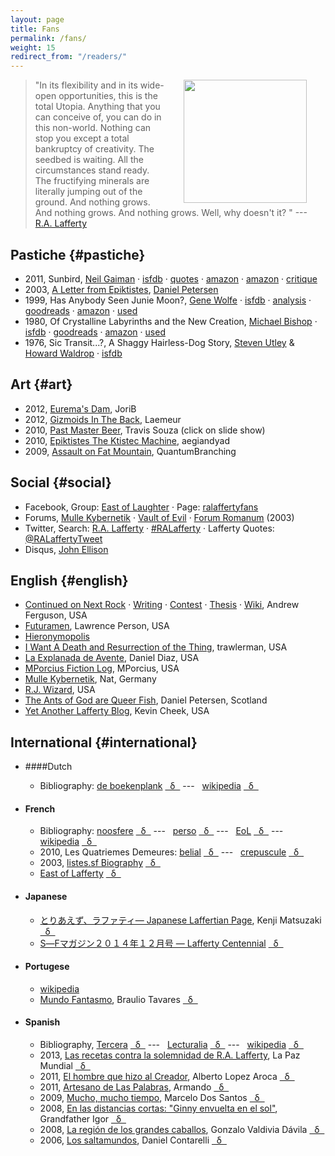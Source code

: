```yaml
---
layout: page
title: Fans
permalink: /fans/
weight: 15
redirect_from: "/readers/"
---
```



<a href="http://manybooks.net/authors/laffertyr.html">
  <img hspace="30" align="right" src="{{ site.baseurl }}/images/readers.jpg" height="197">
</a>

> "In its flexibility and in its wide-open opportunities, this is the total Utopia. Anything that you can conceive of, you can do in this non-world. Nothing can stop you except a total bankruptcy of creativity. The seedbed is waiting. All the circumstances stand ready. The fructifying minerals are literally jumping out of the ground. And nothing grows. And nothing grows. And nothing grows. Well, why doesn't it? " ---[R.A.&nbsp;Lafferty](http://en.wikiquote.org/wiki/R._A._Lafferty)

## Pastiche {#pastiche}

* 2011, <span class="btitle">Sunbird</span>, [Neil Gaiman](http://www.newyorker.com/magazine/2010/01/25/kid-goth) 
  &middot; [isfdb](http://www.isfdb.org/cgi-bin/title.cgi?460731)
  &middot; [quotes](http://www.theintrepidreader.com/2011/12/weekend-cooking-sunbird-by-neil-gaiman.html)
  &middot; [amazon](http://www.amazon.com/Fragile-Things-Short-Fictions-Wonders/dp/0060515236#customerReviews)
  &middot; [amazon](http://www.amazon.com/Years-Best-Fantasy-David-Hartwell/dp/1892391376)
  &middot; [critique](http://www.academia.edu/4487275/The_Order_of_the_Phoenix_Homage_Pastiche_and_Neil_Gaiman_s_Sunbird_)
* 2003, <span class="btitle">[A Letter from Epiktistes](http://web.archive.org/web/20091017222531/http://www.theedwardsociety.com/epiktistes.php)</span>, [Daniel Petersen](http://antsofgodarequeerfish.blogspot.com/)
* 1999, <span class="btitle">Has Anybody Seen Junie Moon?</span>, [Gene Wolfe](http://en.wikipedia.org/wiki/Gene_Wolfe)
 &middot; [isfdb](http://www.isfdb.org/cgi-bin/title.cgi?332871)
 &middot; [analysis](http://www.wolfewiki.com/pmwiki/pmwiki.php?n=Stories.HasAnybodySeenJunieMoon?)
 &middot; [goodreads](http://www.goodreads.com/book/show/4395088-the-best-of-gene-wolfe#other_reviews)
 &middot; [amazon](http://www.amazon.com/The-Best-Gene-Wolfe-Retrospective/dp/B00A18G2Q2#customerReviews)
 &middot; [used](http://used.addall.com/SuperRare/submitRare.cgi?&isbn=076532136X)
* 1980, <span class="btitle">Of Crystalline Labyrinths and the New Creation</span>, [Michael&nbsp;Bishop](http://en.wikipedia.org/wiki/Michael_Bishop_%28author%29)
 &middot; [isfdb](http://www.isfdb.org/cgi-bin/title.cgi?67803)
 &middot; [goodreads](http://www.goodreads.com/book/show/875815.Brighten_to_Incandescence#other_reviews)
 &middot; [amazon](http://www.amazon.com/Brighten-Incandescence-Stories-Michael-Bishop/dp/1930846169#customerReviews)
 &middot; [used](http://used.addall.com/SuperRare/submitRare.cgi?author=michael+bishop&title=Brighten+to+Incandescence%3A+17+Stories)
* 1976, <span class="btitle">Sic Transit...?, A Shaggy Hairless-Dog Story</span>, 
 [Steven Utley](http://en.wikipedia.org/wiki/Steven_Utley) & 
 [Howard Waldrop](http://en.wikipedia.org/wiki/Howard_Waldrop)
 &middot; [isfdb](http://www.isfdb.org/cgi-bin/title.cgi?93386)

## Art {#art}

  * 2012, [Eurema's Dam](http://jorib.deviantart.com/art/Albert-291776659), JoriB
  * 2012, [Gizmoids In The Back](http://laemeur.blogspot.com/2011/02/b2l-s.html), Laemeur
  * 2010, [Past Master Beer](http://travissouza.com/1352071), Travis Souza (click on slide show)
  * 2010, [Epiktistes The Ktistec Machine](http://aegiandyad.deviantart.com/art/Epiktistes-The-Ktistec-Machine-161498193), aegiandyad
  * 2009, [Assault on Fat Mountain](http://quantumbranching.deviantart.com/art/Assault-on-Fat-Mountain-145255681), QuantumBranching

## Social {#social}

* Facebook, Group: [East of Laughter](https://www.facebook.com/groups/586744968045210/) &middot; Page: [ralaffertyfans](https://www.facebook.com/ralaffertyfans)
* Forums, [Mulle Kybernetik](http://www.mulle-kybernetik.com/RAL/messageboard/viewforum.php?f=1) &middot; [Vault of Evil](http://vaultofevil.proboards.com/thread/4740/lafferty) &middot; [Forum Romanum](http://5622.forumromanum.com/member/forum/forum.php?action=std_tindex&USER=user_5622&onsearch=1&threadid=2) (2003)
* Twitter, Search: [R.A. Lafferty](https://twitter.com/search?q=r.a.%20lafferty&src=typd) &middot; [#RALafferty](https://twitter.com/hashtag/RALafferty?src=hash) &middot; Lafferty Quotes: [@RALaffertyTweet](https://twitter.com/RALaffertyTweet)
* Disqus, [John Ellison](https://disqus.com/home/user/johnellison)

## English {#english}

* [Continued on Next Rock](http://ralafferty.tumblr.com) &middot; [Writing](http://ralafferty.tumblr.com/post/74655381463/how-lafferty-wrote) &middot; [Contest](http://news.virginia.edu/node/18066?id=18066) &middot; [Thesis](http://www.academia.edu/329007/Lafferty_and_His_World) &middot; [Wiki](http://lafferty.wikidot.com/), Andrew Ferguson, USA
* [Futuramen](http://www.lawrenceperson.com/?tag=r-a-lafferty), Lawrence Person, USA
* [Hieronymopolis](http://hieronymopolis.wordpress.com/category/laffertyana/)
* [I Want A Death and Resurrection of the Thing](http://failingevenbetter.blogspot.com/), trawlerman, USA
* [La Explanada de Avente](http://explanadadeavente.blogspot.com/search/label/Lafferty), Daniel Diaz, USA
* [MPorcius Fiction Log](http://mporcius.blogspot.com/search/label/Lafferty), MPorcius, USA
* [Mulle Kybernetik](http://www.mulle-kybernetik.com/RAL), Nat, Germany
* [R.J. Wizard](http://rjwizard.wordpress.com/tag/r-a-lafferty/), USA
* [The Ants of God are Queer Fish](http://antsofgodarequeerfish.blogspot.com), Daniel Petersen, Scotland
* [Yet Another Lafferty Blog](http://www.yetanotherlaffertyblog.com/), Kevin Cheek, USA

## International {#international}

* ####Dutch
  * Bibliography: [de boekenplank](http://www.deboekenplank.nl/naslag/aut/l/lafferty_r.htm) [&nbsp; &delta; &nbsp;](http://translate.google.com/translate?hl=en&sl=nl&u=http://www.deboekenplank.nl/naslag/aut/l/lafferty_r.htm&prev=/search%3Fq%3Dra%2Blafferty%26lr%3Dlang_nl%26hl%3Den%26as_qdr%3Dall%26tbs%3Dlr:lang_1nl) --- &nbsp; [wikipedia](http://nl.wikipedia.org/wiki/R.A._Lafferty) [&nbsp; &delta; &nbsp;](https://translate.google.com/translate?sl=nl&tl=en&js=y&prev=_t&hl=en&ie=UTF-8&u=http%3A%2F%2Fnl.wikipedia.org%2Fwiki%2FR.A._Lafferty&edit-text=)
* #### French
  * Bibliography:  [noosfere](http://www.noosfere.org/icarus/livres/auteur.asp?NumAuteur=311) [&nbsp; &delta; &nbsp;](https://translate.google.com/translate?hl=en&sl=fr&tl=en&u=http%3A%2F%2Fwww.noosfere.org%2Ficarus%2Flivres%2Fauteur.asp%3FNumAuteur%3D311) --- &nbsp; [perso](http://web.archive.org/web/20030408031523/http://perso.wanadoo.fr/listes.sf/lafferty/bibliof.htm) [&nbsp; &delta; &nbsp;](https://translate.google.com/translate?sl=fr&tl=en&js=y&prev=_t&hl=en&ie=UTF-8&u=http%3A%2F%2Fweb.archive.org%2Fweb%2F20030408031523%2Fhttp%3A%2F%2Fperso.wanadoo.fr%2Flistes.sf%2Flafferty%2Fbibliof.htm&edit-text=) --- &nbsp; [EoL](http://www.eastoflafferty.com/#!lafferty-bibliographie/c1fk "East of Laughter") [&nbsp; &delta; &nbsp;](https://translate.google.com/translate?sl=fr&tl=en&js=y&prev=_t&hl=en&ie=UTF-8&u=http%3A%2F%2Fwww.eastoflafferty.com%2F%23!lafferty-bibliographie%2Fc1fk&edit-text=) --- &nbsp; [wikipedia](http://fr.wikipedia.org/wiki/R._A._Lafferty) [&nbsp; &delta; &nbsp;](https://translate.google.com/translate?sl=fr&tl=en&js=y&prev=_t&hl=en&ie=UTF-8&u=http%3A%2F%2Ffr.wikipedia.org%2Fwiki%2FR._A._Lafferty&edit-text=)
  * 2010, Les Quatriemes Demeures: [belial](http://www.belial.fr/blog/les-quatriemes-demeures "Fourth Mansions") [&nbsp; &delta; &nbsp;](https://translate.google.com/translate?sl=fr&tl=en&js=y&prev=_t&hl=en&ie=UTF-8&u=http%3A%2F%2Fwww.belial.fr%2Fblog%2Fles-quatriemes-demeures&edit-text=) --- &nbsp; [crepuscule](http://songes-du-crepuscule.naturalforum.net/t2239-les-quatriemes-demeures-raphael-aloysius-lafferty) [&nbsp; &delta; &nbsp;](https://translate.google.com/translate?sl=fr&tl=en&js=y&prev=_t&hl=en&ie=UTF-8&u=http%3A%2F%2Fsonges-du-crepuscule.naturalforum.net%2Ft2239-les-quatriemes-demeures-raphael-aloysius-lafferty&edit-text=)
  * 2003, [listes.sf Biography](http://web.archive.org/web/20030408031523/http://perso.wanadoo.fr/listes.sf/lafferty/bio.htm) [&nbsp; &delta; &nbsp;](https://translate.google.com/translate?sl=fr&tl=en&js=y&prev=_t&hl=en&ie=UTF-8&u=http%3A%2F%2Fweb.archive.org%2Fweb%2F20030408031523%2Fhttp%3A%2F%2Fperso.wanadoo.fr%2Flistes.sf%2Flafferty%2Fbio.htm&edit-text=) 
  * [East of Lafferty](http://www.eastoflafferty.com/) [&nbsp; &delta; &nbsp;](https://translate.google.com/translate?sl=fr&tl=en&js=y&prev=_t&hl=en&ie=UTF-8&u=http%3A%2F%2Fwww.eastoflafferty.com%2F&edit-text=)

* #### Japanese
   * [とりあえず、ラファティ&mdash; Japanese Laffertian Page](http://hc2.seikyou.ne.jp/home/DrBr/index.html), Kenji Matsuzaki 
[&nbsp; &delta; &nbsp;](https://translate.google.com/translate?sl=ja&tl=en&js=y&prev=_t&hl=en&ie=UTF-8&u=http%3A%2F%2Fhc2.seikyou.ne.jp%2Fhome%2FDrBr%2Findex.html&edit-text=)
  * [S―Fマガジン２０１４年１２月号 &mdash; Lafferty Centennial](http://hayakawa-online.co.jp/product/books/721412.html)
[&nbsp; &delta; &nbsp;](https://translate.google.com/translate?sl=ja&tl=en&js=y&prev=_t&hl=en&ie=UTF-8&u=http%3A%2F%2Fhayakawa-online.co.jp%2Fproduct%2Fbooks%2F721412.html&edit-text=)

* #### Portugese
  * [wikipedia](http://pt.wikipedia.org/wiki/R._A._Lafferty)
  * [Mundo Fantasmo](http://mundofantasmo.blogspot.com.br/search/label/R.%20A.%20Lafferty), Braulio Tavares
[&nbsp; &delta; &nbsp;](https://translate.google.com/translate?sl=pt&tl=en&js=y&prev=_t&hl=en&ie=UTF-8&u=http%3A%2F%2Fmundofantasmo.blogspot.com.br%2Fsearch%2Flabel%2FR.%2520A.%2520Lafferty&edit-text=)

* #### Spanish
  * Bibliography, [Tercera](http://www.tercerafundacion.net/biblioteca/ver/persona/306) [&nbsp; &delta; &nbsp;](https://translate.google.com/translate?sl=es&tl=en&js=y&prev=_t&hl=en&ie=UTF-8&u=http%3A%2F%2Fwww.tercerafundacion.net%2Fbiblioteca%2Fver%2Fpersona%2F306&edit-text=) --- &nbsp; [Lecturalia](http://www.lecturalia.com/autor/13364/r-a-lafferty) [&nbsp; &delta; &nbsp;](https://translate.google.com/translate?sl=es&tl=en&js=y&prev=_t&hl=en&ie=UTF-8&u=http%3A%2F%2Fwww.lecturalia.com%2Fautor%2F13364%2Fr-a-lafferty&edit-text=) --- &nbsp; [wikipedia](http://es.wikipedia.org/wiki/R._A._Lafferty) [&nbsp; &delta; &nbsp;](https://translate.google.com/translate?sl=es&tl=en&js=y&prev=_t&hl=en&ie=UTF-8&u=http%3A%2F%2Fes.wikipedia.org%2Fwiki%2FR._A._Lafferty&edit-text=)
  * 2013, [Las recetas contra la solemnidad de R.A. Lafferty](http://www.lapazmundial.com/blog/2013/02/21/las-recetas-contra-la-solemnidad-de-r-a-lafferty/ "Recipes from the solemnity of R.A. Lafferty"), La Paz Mundial [&nbsp; &delta; &nbsp;](https://translate.google.com/translate?sl=es&tl=en&js=y&prev=_t&hl=en&ie=UTF-8&u=http%3A%2F%2Fwww.lapazmundial.com%2Fblog%2F2013%2F02%2F21%2Flas-recetas-contra-la-solemnidad-de-r-a-lafferty%2F&edit-text=)
  * 2011, [El hombre que hizo al Creador](http://sherlockholmes.lacoctelera.net/post/2011/08/02/r-a-lafferty-hombre-hizo-al-creador), Alberto Lopez Aroca [&nbsp; &delta; &nbsp;](http://translate.google.com/translate?hl=en&sl=es&u=http://sherlockholmes.lacoctelera.net/post/2011/08/02/r-a-lafferty-hombre-hizo-al-creador&prev=/search%3Fq%3Dra%2Blafferty%26lr%3Dlang_es%26hl%3Den%26as_qdr%3Dall%26tbs%3Dlr:lang_1es)
  * 2011, [Artesano de Las Palabras](http://postcardsfromtheedge-armando.blogspot.com/2011/05/ra-lafferty-artesano-de-las-palabras.html "Artisan of Words"), Armando [&nbsp; &delta; &nbsp;](https://translate.google.com/translate?sl=es&tl=en&js=y&prev=_t&hl=en&ie=UTF-8&u=http%3A%2F%2Fpostcardsfromtheedge-armando.blogspot.com%2F2011%2F05%2Fra-lafferty-artesano-de-las-palabras.html&edit-text=)
  * 2009, [Mucho, mucho tiempo](http://blogsdelagente.com/mdossantos/tag/r-a-lafferty/), Marcelo Dos Santos [&nbsp; &delta; &nbsp;](http://translate.google.com/translate?hl=en&sl=es&u=http://blogsdelagente.com/mdossantos/tag/r-a-lafferty/&prev=/search%3Fq%3Dra%2Blafferty%26start%3D30%26lr%3Dlang_es%26sa%3DN%26hl%3Den%26as_qdr%3Dall%26biw%3D1079%26bih%3D1253%26tbs%3Dlr:lang_1es)
  * 2008, [En las distancias cortas: "Ginny envuelta en el sol"](http://ambargris.blogspot.com/2008/08/en-las-distancias-cortas-ginny-envuelta.html), Grandfather Igor [&nbsp; &delta; &nbsp;](http://translate.google.com/translate?hl=en&sl=es&u=http://ambargris.blogspot.com/2008/08/en-las-distancias-cortas-ginny-envuelta.html&prev=/search%3Fq%3Dra%2Blafferty%26start%3D50%26lr%3Dlang_es%26sa%3DN%26hl%3Den%26as_qdr%3Dall%26biw%3D1079%26bih%3D1253%26tbs%3Dlr:lang_1es)
  * 2008, [La región de los grandes caballos](http://www.arealibros.es/otros/la-region-de-los-grandes-caballos-de-r-a-lafferty.html), Gonzalo Valdivia Dávila [&nbsp; &delta; &nbsp;](http://translate.google.com/translate?hl=en&sl=es&u=http://www.arealibros.es/otros/la-region-de-los-grandes-caballos-de-r-a-lafferty.html&prev=/search%3Fq%3Dra%2Blafferty%26start%3D50%26lr%3Dlang_es%26sa%3DN%26hl%3Den%26as_qdr%3Dall%26biw%3D1079%26bih%3D1253%26tbs%3Dlr:lang_1es)
  * 2006, [Los saltamundos](http://loslibrosloslibros.blogspot.com/2006/03/ralafferty-los-saltamundos.html),  Daniel Contarelli [&nbsp; &delta; &nbsp;](http://translate.google.com/translate?hl=en&sl=es&u=http://loslibrosloslibros.blogspot.com/2006/03/ralafferty-los-saltamundos.html&prev=/search%3Fq%3Dra%2Blafferty%26start%3D40%26lr%3Dlang_es%26sa%3DN%26hl%3Den%26as_qdr%3Dall%26biw%3D1079%26bih%3D1253%26tbs%3Dlr:lang_1es)

